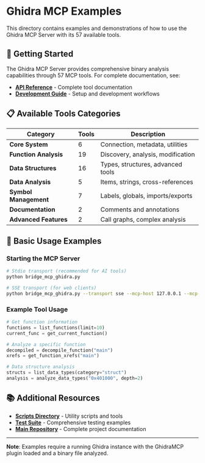 # Ghidra MCP Examples

This directory contains examples and demonstrations of how to use the Ghidra MCP Server with its 57 available tools.

## 🚀 Getting Started

The Ghidra MCP Server provides comprehensive binary analysis capabilities through 57 MCP tools. For complete documentation, see:

- **[API Reference](../docs/API_REFERENCE.md)** - Complete tool documentation
- **[Development Guide](../docs/DEVELOPMENT_GUIDE.md)** - Setup and development workflows

## 📋 Available Tools Categories

| Category | Tools | Description |
|----------|-------|-------------|
| **Core System** | 6 | Connection, metadata, utilities |
| **Function Analysis** | 19 | Discovery, analysis, modification |
| **Data Structures** | 16 | Types, structures, advanced tools |
| **Data Analysis** | 5 | Items, strings, cross-references |
| **Symbol Management** | 7 | Labels, globals, imports/exports |
| **Documentation** | 2 | Comments and annotations |
| **Advanced Features** | 2 | Call graphs, complex analysis |

## 🔧 Basic Usage Examples

### Starting the MCP Server

```bash
# Stdio transport (recommended for AI tools)
python bridge_mcp_ghidra.py

# SSE transport (for web clients)
python bridge_mcp_ghidra.py --transport sse --mcp-host 127.0.0.1 --mcp-port 8081
```

### Example Tool Usage

```python
# Get function information
functions = list_functions(limit=10)
current_func = get_current_function()

# Analyze a specific function
decompiled = decompile_function("main")
xrefs = get_function_xrefs("main")

# Data structure analysis
structs = list_data_types(category="struct")
analysis = analyze_data_types("0x401000", depth=2)
```

## 📚 Additional Resources

- **[Scripts Directory](../scripts/README.md)** - Utility scripts and tools
- **[Test Suite](../tests/README.md)** - Comprehensive testing examples
- **[Main Repository](../)** - Complete project documentation

---

**Note**: Examples require a running Ghidra instance with the GhidraMCP plugin loaded and a binary file analyzed.

